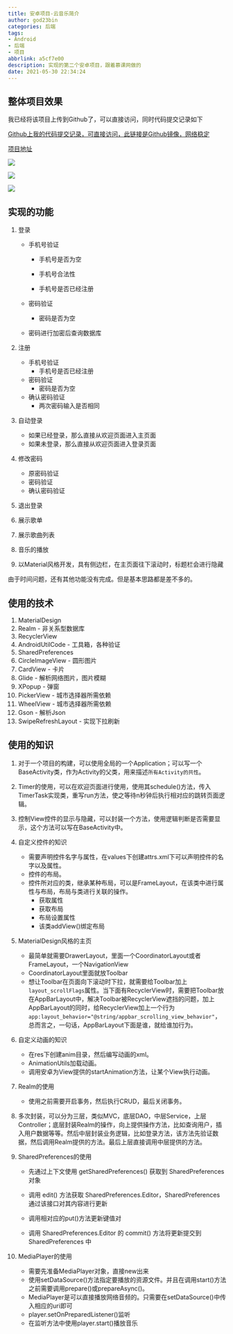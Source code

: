 ```yaml
---
title: 安卓项目-云音乐简介
author: god23bin
categories: 后端
tags: 
- Android
- 后端
- 项目
abbrlink: a5cf7e00
description: 实现的第二个安卓项目，跟着慕课网做的
date: 2021-05-30 22:34:24
---
```


## 整体项目效果

我已经将该项目上传到Github了，可以直接访问，同时代码提交记录如下

[Github上我的代码提交记录，可直接访问，此链接是Github镜像，网络稳定](https://hub.fastgit.org/god23bin/RoadOfLearning_Android/commits/master?before=fc6684222ae1a5707c3d2c3be5c55384799fd827+35&branch=master)

[项目地址](https://hub.fastgit.org/god23bin/RoadOfLearning_Android/tree/master/MusicDemo)

![](https://gitee.com/god23bin/blog-pic-bed/raw/master/image-20210608105801623.png)

![](https://gitee.com/god23bin/blog-pic-bed/raw/master/image-20210608105854798.png)

![](https://gitee.com/god23bin/blog-pic-bed/raw/master/image-20210608105949753.png)

## 实现的功能

1. 登录

   - 手机号验证

     - 手机号是否为空

     - 手机号合法性
     - 手机号是否已经注册

   - 密码验证

     - 密码是否为空

   - 密码进行加密后查询数据库

2. 注册

   - 手机号验证
     - 手机号是否已经注册
   - 密码验证
     - 密码是否为空
   - 确认密码验证
     - 两次密码输入是否相同

3. 自动登录

   - 如果已经登录，那么直接从欢迎页面进入主页面
   - 如果未登录，那么直接从欢迎页面进入登录页面

4. 修改密码

   - 原密码验证
   - 密码验证
   - 确认密码验证

5. 退出登录

6. 展示歌单

7. 展示歌曲列表

8. 音乐的播放

9. 以Material风格开发，具有侧边栏，在主页面往下滚动时，标题栏会进行隐藏

由于时间问题，还有其他功能没有完成。但是基本思路都是差不多的。

## 使用的技术

1. MaterialDesign
2. Realm - 非关系型数据库
3. RecyclerView
4. AndroidUtilCode - 工具箱，各种验证
5. SharedPreferences
6. CircleImageView - 圆形图片
7. CardView - 卡片
8. Glide - 解析网络图片，图片模糊
9. XPopup - 弹窗
10. PickerView - 城市选择器所需依赖
11. WheelView - 城市选择器所需依赖
12. Gson - 解析Json
13. SwipeRefreshLayout - 实现下拉刷新

## 使用的知识

1. 对于一个项目的构建，可以使用全局的一个Application；可以写一个BaseActivity类，作为Activity的父类，用来描述`所有Activity的共性`。

2. Timer的使用，可以在欢迎页面进行使用，使用其schedule()方法，传入TimerTask实现类，重写run方法，使之等待n秒钟后执行相对应的跳转页面逻辑。

3. 控制View控件的显示与隐藏，可以封装一个方法，使用逻辑判断是否需要显示，这个方法可以写在BaseActivity中。

4. 自定义控件的知识

   - 需要声明控件名字与属性，在values下创建attrs.xml下可以声明控件的名字以及属性。
   - 控件的布局。
   - 控件所对应的类，继承某种布局，可以是FrameLayout，在该类中进行属性与布局，布局与类进行关联的操作。
     - 获取属性
     - 获取布局
     - 布局设置属性
     - 该类addView()绑定布局

5. MaterialDesign风格的主页

   - 最简单就需要DrawerLayout，里面一个CoordinatorLayout或者FrameLayout，一个NavigationView
   - CoordinatorLayout里面就放Toolbar
   - 想让Toolbar在页面向下滚动时下拉，就需要给Toolbar加上`layout_scrollFlags`属性。当下面有RecyclerView时，需要把Toolbar放在AppBarLayout中，解决Toolbar被RecyclerView遮挡的问题，加上AppBarLayout的同时，给RecyclerView加上一个行为`app:layout_behavior="@string/appbar_scrolling_view_behavior"`，总而言之，一句话，AppBarLayout下面是谁，就给谁加行为。

6. 自定义动画的知识

   - 在res下创建anim目录，然后编写动画的xml。
   - AnimationUtils加载动画。
   - 调用安卓为View提供的startAnimation方法，让某个View执行动画。

7. Realm的使用

   - 使用之前需要开启事务，然后执行CRUD，最后关闭事务。

8. 多次封装，可以分为三层，类似MVC，底层DAO，中层Service，上层Controller；底层封装Realm的操作，向上提供操作方法，比如查询用户，插入用户数据等等。然后中层封装业务逻辑，比如登录方法，该方法先验证数据，然后调用Realm提供的方法。最后上层直接调用中层提供的方法。

9. SharedPreferences的使用

   - 先通过上下文使用 getSharedPreferences() 获取到 SharedPreferences对象 
   - 调用 edit() 方法获取 SharedPreferences.Editor，SharedPreferences 通过该接口对其内容进行更新
   - 调用相对应的put()方法更新键值对

   - 调用 SharedPreferences.Editor 的 commit() 方法将更新提交到 SharedPreferences 中

10. MediaPlayer的使用

    - 需要先准备MediaPlayer对象，直接new出来
    - 使用setDataSource()方法指定要播放的资源文件。并且在调用start()方法之前需要调用prepare()或prepareAsync()。
    - MediaPlayer是可以直接播放网络音频的。只需要在setDataSource()中传入相应的uri即可
    - player.setOnPreparedListener()监听
    - 在监听方法中使用player.start()播放音乐

